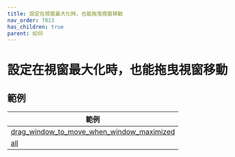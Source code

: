 ```yaml
---
title: 設定在視窗最大化時，也能拖曳視窗移動
nav_order: 7013
has_children: true
parent: 如何
---
```



# 設定在視窗最大化時，也能拖曳視窗移動


## 範例


| 範例 |
| --- |
| [drag_window_to_move_when_window_maximized](https://github.com/samwhelp/note-about-openbox/tree/gh-pages/_demo/sample/mousebind-adjustment/openbox/3.6.1/drag_window_to_move_when_window_maximized) |
| [all](https://github.com/samwhelp/note-about-openbox/tree/gh-pages/_demo/sample/mousebind-adjustment/openbox/3.6.1/all) |

